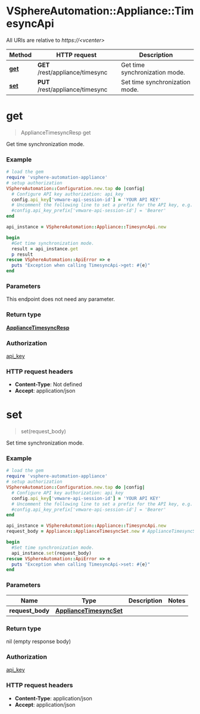 # VSphereAutomation::Appliance::TimesyncApi

All URIs are relative to *https://&lt;vcenter&gt;*

Method | HTTP request | Description
------------- | ------------- | -------------
[**get**](TimesyncApi.md#get) | **GET** /rest/appliance/timesync | Get time synchronization mode.
[**set**](TimesyncApi.md#set) | **PUT** /rest/appliance/timesync | Set time synchronization mode.


# **get**
> ApplianceTimesyncResp get

Get time synchronization mode.

### Example
```ruby
# load the gem
require 'vsphere-automation-appliance'
# setup authorization
VSphereAutomation::Configuration.new.tap do |config|
  # Configure API key authorization: api_key
  config.api_key['vmware-api-session-id'] = 'YOUR API KEY'
  # Uncomment the following line to set a prefix for the API key, e.g. 'Bearer' (defaults to nil)
  #config.api_key_prefix['vmware-api-session-id'] = 'Bearer'
end

api_instance = VSphereAutomation::Appliance::TimesyncApi.new

begin
  #Get time synchronization mode.
  result = api_instance.get
  p result
rescue VSphereAutomation::ApiError => e
  puts "Exception when calling TimesyncApi->get: #{e}"
end
```

### Parameters
This endpoint does not need any parameter.

### Return type

[**ApplianceTimesyncResp**](ApplianceTimesyncResp.md)

### Authorization

[api_key](../README.md#api_key)

### HTTP request headers

 - **Content-Type**: Not defined
 - **Accept**: application/json



# **set**
> set(request_body)

Set time synchronization mode.

### Example
```ruby
# load the gem
require 'vsphere-automation-appliance'
# setup authorization
VSphereAutomation::Configuration.new.tap do |config|
  # Configure API key authorization: api_key
  config.api_key['vmware-api-session-id'] = 'YOUR API KEY'
  # Uncomment the following line to set a prefix for the API key, e.g. 'Bearer' (defaults to nil)
  #config.api_key_prefix['vmware-api-session-id'] = 'Bearer'
end

api_instance = VSphereAutomation::Appliance::TimesyncApi.new
request_body = Appliance::ApplianceTimesyncSet.new # ApplianceTimesyncSet | 

begin
  #Set time synchronization mode.
  api_instance.set(request_body)
rescue VSphereAutomation::ApiError => e
  puts "Exception when calling TimesyncApi->set: #{e}"
end
```

### Parameters

Name | Type | Description  | Notes
------------- | ------------- | ------------- | -------------
 **request_body** | [**ApplianceTimesyncSet**](ApplianceTimesyncSet.md)|  | 

### Return type

nil (empty response body)

### Authorization

[api_key](../README.md#api_key)

### HTTP request headers

 - **Content-Type**: application/json
 - **Accept**: application/json



